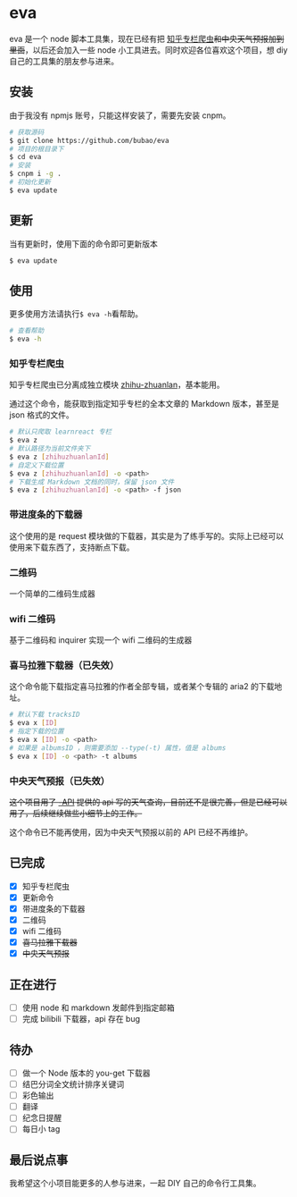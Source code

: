 # eva

eva 是一个 node 脚本工具集，现在已经有把 [知乎专栏爬虫](https://github.com/bubao/zhihu-zhuanlan)~~和中央天气预报加到里面~~，以后还会加入一些 node 小工具进去。同时欢迎各位喜欢这个项目，想 diy 自己的工具集的朋友参与进来。

## 安装

由于我没有 npmjs 账号，只能这样安装了，需要先安装 cnpm。

```sh
# 获取源码
$ git clone https://github.com/bubao/eva
# 项目的根目录下
$ cd eva
# 安装
$ cnpm i -g .
# 初始化更新
$ eva update
```

## 更新

当有更新时，使用下面的命令即可更新版本

```sh
$ eva update
```

## 使用

更多使用方法请执行`$ eva -h`看帮助。

```sh
# 查看帮助
$ eva -h
```

### 知乎专栏爬虫

知乎专栏爬虫已分离成独立模块 [zhihu-zhuanlan](https://github.com/bubao/zhihu-zhuanlan)，基本能用。

通过这个命令，能获取到指定知乎专栏的全本文章的 Markdown 版本，甚至是 json 格式的文件。

```sh
# 默认只爬取 learnreact 专栏
$ eva z
# 默认路径为当前文件夹下
$ eva z [zhihuzhuanlanId]
# 自定义下载位置
$ eva z [zhihuzhuanlanId] -o <path>
# 下载生成 Markdown 文档的同时，保留 json 文件
$ eva z [zhihuzhuanlanId] -o <path> -f json
```

### 带进度条的下载器

这个使用的是 request 模块做的下载器，其实是为了练手写的。实际上已经可以使用来下载东西了，支持断点下载。

### 二维码

一个简单的二维码生成器

### wifi 二维码

基于二维码和 inquirer 实现一个 wifi 二维码的生成器

### 喜马拉雅下载器（已失效）

这个命令能下载指定喜马拉雅的作者全部专辑，或者某个专辑的 aria2 的下载地址。

```sh
# 默认下载 tracksID
$ eva x [ID]
# 指定下载的位置
$ eva x [ID] -o <path>
# 如果是 albumsID ，则需要添加 --type(-t) 属性，值是 albums
$ eva x [ID] -o <path> -t albums
```

### 中央天气预报（已失效）

~~这个项目用了 [-API](https://github.com/jokermonn/-Api) 提供的 api 写的天气查询，目前还不是很完善，但是已经可以用了，后续继续做些小细节上的工作。~~

这个命令已不能再使用，因为中央天气预报以前的 API 已经不再维护。

## 已完成

-   [x] 知乎专栏爬虫
-   [x] 更新命令
-   [x] 带进度条的下载器
-   [x] 二维码
-   [x] wifi 二维码
-   [x] ~~喜马拉雅下载器~~
-   [x] ~~中央天气预报~~

## 正在进行

-   [ ] 使用 node 和 markdown 发邮件到指定邮箱
-   [ ] 完成 bilibili 下载器，api 存在 bug

## 待办

-   [ ] 做一个 Node 版本的 you-get 下载器
-   [ ] 结巴分词全文统计排序关键词
-   [ ] 彩色输出
-   [ ] 翻译
-   [ ] 纪念日提醒
-   [ ] 每日小 tag

## 最后说点事

我希望这个小项目能更多的人参与进来，一起 DIY 自己的命令行工具集。
